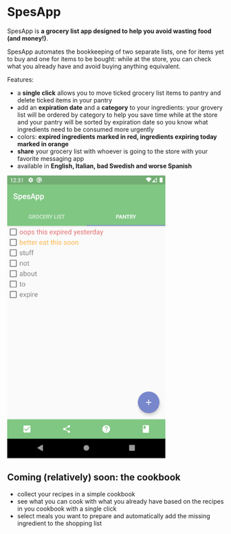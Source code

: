 # SpesApp
SpesApp is __a grocery list app designed to help you avoid wasting food (and money!)__.

SpesApp automates the bookkeeping of two separate lists, one for items yet to buy and one for items to be bought: while at the store, you can check what you already have and avoid buying anything equivalent.

Features:
- a __single click__ allows you to move ticked grocery list items to pantry and delete ticked items in your pantry
- add an __expiration date__ and a __category__ to your ingredients: your grovery list will be ordered by category to help you save time while at the store and your pantry will be sorted by expiration date so you know what ingredients need to be consumed more urgently
- colors: __expired ingredients marked in red, ingredients expiring today marked in orange__
- __share__ your grocery list with whoever is going to the store with your favorite messaging app
- available in __English, Italian, bad Swedish and worse Spanish__

![screenshot](screen.jpg)

## Coming (relatively) soon: the cookbook
- collect your recipes in a simple cookbook
- see what you can cook with what you already have based on the recipes in you cookbook with a single click
- select meals you want to prepare and automatically add the missing ingredient to the shopping list
